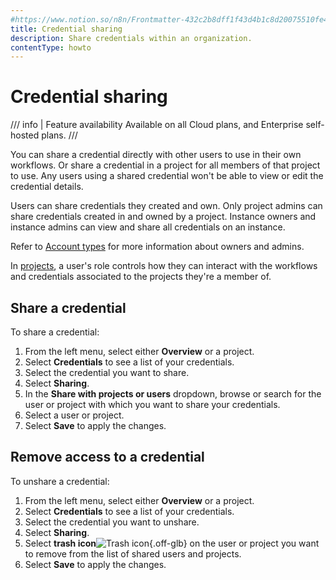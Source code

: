 ```yaml
---
#https://www.notion.so/n8n/Frontmatter-432c2b8dff1f43d4b1c8d20075510fe4
title: Credential sharing
description: Share credentials within an organization.
contentType: howto
---
```


# Credential sharing


/// info | Feature availability
Available on all Cloud plans, and Enterprise self-hosted plans.
///

You can share a credential directly with other users to use in their own workflows. Or share a credential in a project for all members of that project to use. Any users using a shared credential won't be able to view or edit the credential details.

Users can share credentials they created and own. Only project admins can share credentials created in and owned by a project. Instance owners and instance admins can view and share all credentials on an instance.

Refer to [Account types](/user-management/account-types/) for more information about owners and admins.

In [projects](/user-management/rbac/), a user's role controls how they can interact with the workflows and credentials associated to the projects they're a member of.

## Share a credential

To share a credential: 

1. From the left menu, select either **Overview** or a project.
2. Select **Credentials** to see a list of your credentials.
3. Select the credential you want to share.
4. Select **Sharing**.
5. In the **Share with projects or users** dropdown, browse or search for the user or project with which you want to share your credentials.
6. Select a user or project. 
7. Select **Save** to apply the changes.

## Remove access to a credential

To unshare a credential:

1. From the left menu, select either **Overview** or a project.
2. Select **Credentials** to see a list of your credentials.
3. Select the credential you want to unshare.
4. Select **Sharing**.
5. Select **trash icon**<span class="inline-image">![Trash icon](/_images/common-icons/delete-node.png){.off-glb}</span> on the user or project you want to remove from the list of shared users and projects.
6. Select **Save** to apply the changes.
